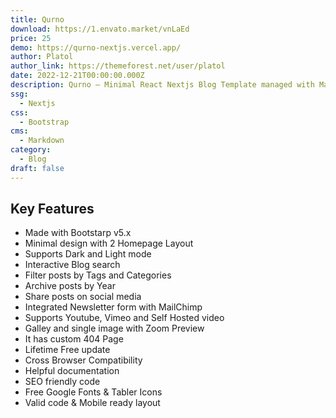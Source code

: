```yaml
---
title: Qurno
download: https://1.envato.market/vnLaEd
price: 25
demo: https://qurno-nextjs.vercel.app/
author: Platol
author_link: https://themeforest.net/user/platol
date: 2022-12-21T00:00:00.000Z
description: Qurno – Minimal React Nextjs Blog Template managed with Markdown. It has all the required elements and features to create a responsive personal blog template with amazing experience.
ssg:
  - Nextjs
css:
  - Bootstrap
cms:
  - Markdown
category:
  - Blog
draft: false
---
```


## Key Features

- Made with Bootstarp v5.x
- Minimal design with 2 Homepage Layout
- Supports Dark and Light mode
- Interactive Blog search
- Filter posts by Tags and Categories
- Archive posts by Year
- Share posts on social media
- Integrated Newsletter form with MailChimp
- Supports Youtube, Vimeo and Self Hosted video
- Galley and single image with Zoom Preview
- It has custom 404 Page
- Lifetime Free update
- Cross Browser Compatibility
- Helpful documentation
- SEO friendly code
- Free Google Fonts & Tabler Icons
- Valid code & Mobile ready layout
